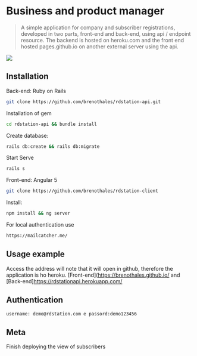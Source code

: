 # Business and product manager
> A simple application for company and subscriber registrations, developed in two parts, front-end and back-end, using api / endpoint resource.
The backend is hosted on heroku.com and the front end hosted pages.github.io on another external server using the api.


![](header.png)

## Installation

Back-end: Ruby on Rails


```sh
git clone https://github.com/brenothales/rdstation-api.git
```

Installation of gem

```sh
cd rdstation-api && bundle install
```

Create database:

```sh
rails db:create && rails db:migrate
```

Start Serve

```sh
rails s
```
Front-end: Angular 5

```sh
git clone https://github.com/brenothales/rdstation-client
```

Install:

```sh
npm install && ng server
```

For local authentication use
```sh
https://mailcatcher.me/
```
## Usage example

Access the address will note that it will open in github, therefore the application is ho heroku. [Front-end](https://brenothales.github.io/
and [Back-end]https://rdstationapi.herokuapp.com/

## Authentication

```sh
username: demo@rdstation.com e passord:demo123456
```


## Meta

Finish deploying the view of subscribers
